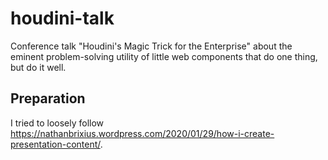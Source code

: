 # houdini-talk
Conference talk "Houdini's Magic Trick for the Enterprise" about the eminent problem-solving utility of little web components that do one thing, but do it well.

## Preparation

I tried to loosely follow https://nathanbrixius.wordpress.com/2020/01/29/how-i-create-presentation-content/.
